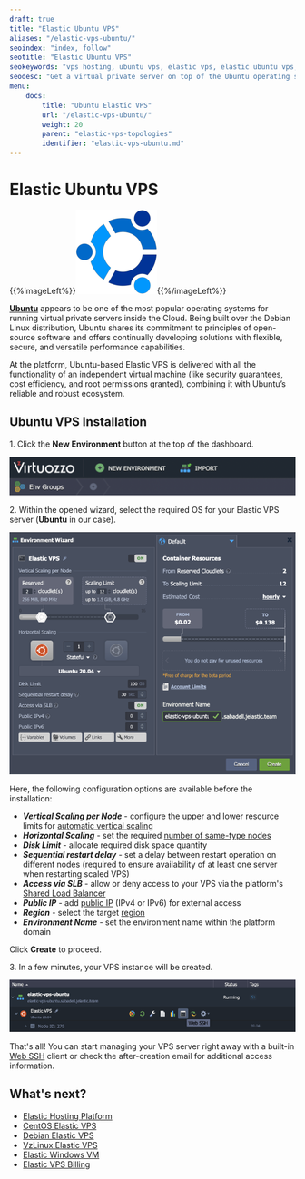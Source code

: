 ```yaml
---
draft: true
title: "Elastic Ubuntu VPS"
aliases: "/elastic-vps-ubuntu/"
seoindex: "index, follow"
seotitle: "Elastic Ubuntu VPS"
seokeywords: "vps hosting, ubuntu vps, elastic vps, elastic ubuntu vps, ubuntu vps installation, ubuntu server, ubuntu private server, ubuntu virtual private server, create ubuntu vps"
seodesc: "Get a virtual private server on top of the Ubuntu operating system in a few minutes. Utilize full root permissions and a powerful dashboard for managing your elastic server."
menu:
    docs:
        title: "Ubuntu Elastic VPS"
        url: "/elastic-vps-ubuntu/"
        weight: 20
        parent: "elastic-vps-topologies"
        identifier: "elastic-vps-ubuntu.md"
---
```


# Elastic Ubuntu VPS

{{%imageLeft%}}![Ubuntu VPS logo](01-ubuntu-vps-logo.png){{%/imageLeft%}}

**[Ubuntu](https://www.ubuntu.com/)** appears to be one of the most popular operating systems for running virtual private servers inside the Cloud. Being built over the Debian Linux distribution, Ubuntu shares its commitment to principles of open-source software and offers continually developing solutions with flexible, secure, and versatile performance capabilities.

At the platform, Ubuntu-based Elastic VPS is delivered with all the functionality of an independent virtual machine (like security guarantees, cost efficiency, and root permissions granted), combining it with Ubuntu’s reliable and robust ecosystem.


## Ubuntu VPS Installation

1\. Click the **New Environment** button at the top of the dashboard.

![new environment button](02-new-environment-button.png)

2\. Within the opened wizard, select the required OS for your Elastic VPS server (**Ubuntu** in our case).

![Ubuntu VPS wizard](03-ubuntu-vps-wizard.png)

Here, the following configuration options are available before the installation:

- ***Vertical Scaling per Node*** - configure the upper and lower resource limits for [automatic vertical scaling](/automatic-vertical-scaling/)
- ***Horizontal Scaling*** - set the required [number of same-type nodes](/horizontal-scaling/)
- ***Disk Limit*** - allocate required disk space quantity
- ***Sequential restart delay*** - set a delay between restart operation on different nodes (required to ensure availability of at least one server when restarting scaled VPS)
- ***Access via SLB*** - allow or deny access to your VPS via the platform's [Shared Load Balancer](/shared-load-balancer/#deny-access-via-shared-load-balancer)
- ***Public IP*** - add [public IP](/public-ip/) (IPv4 or IPv6) for external access
- ***Region*** - select the target [region](/environment-regions/)
- ***Environment Name*** - set the environment name within the platform domain

Click **Create** to proceed.

3\. In a few minutes, your VPS instance will be created.

![Ubuntu VPS dashboard](04-ubuntu-vps-dashboard.png)

That's all! You can start managing your VPS server right away with a built-in [Web SSH](/web-ssh-client/) client or check the after-creation email for additional access information.


## What's next?

- [Elastic Hosting Platform](/virtuozzo-elastic-hosting-platform/)
- [CentOS Elastic VPS](/elastic-vps-centos/)
- [Debian Elastic VPS](/elastic-vps-debian/)
- [VzLinux Elastic VPS](/elastic-vps-vzlinux/)
- [Elastic Windows VM](/elastic-windows-vm/)
- [Elastic VPS Billing](/elastic-vps-billing/)